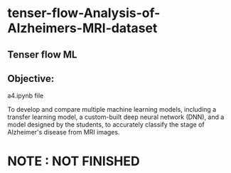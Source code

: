 # tenser-flow-Analysis-of-Alzheimers-MRI-dataset
## Tenser flow  ML 
## Objective:
a4.ipynb file 

To develop and compare multiple machine learning models, including a transfer learning model, a custom-built deep neural network (DNN), and a model designed by the students, to accurately classify the stage of Alzheimer's disease from MRI images. 

# NOTE : NOT FINISHED 
